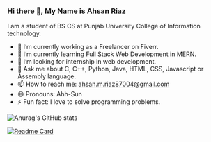 ### Hi there 👋, My Name is Ahsan Riaz
I am a student of BS CS at Punjab University College of Information technology.
- 🔭 I’m currently working as a Freelancer on Fiverr.
- 🌱 I’m currently learning Full Stack Web Development in MERN.
- 🤔 I’m looking for internship in web development.
- 💬 Ask me about C, C++, Python, Java, HTML, CSS, Javascript or Assembly language.
- 📫 How to reach me: ahsan.m.riaz87004@gmail.com
- 😄 Pronouns: Ahh-Sun
- ⚡ Fun fact: I love to solve programming problems.

![Anurag's GitHub stats](https://github-readme-stats.vercel.app/api?username=ahsanriaz9&show_icons=true&theme=radical)

[![Readme Card](https://github-readme-stats.vercel.app/api/pin/?username=ahsanriaz9&repo=github-readme-stats)](https://github.com/anuraghazra/github-readme-stats)



